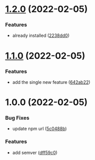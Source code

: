 # [1.2.0](https://github.com/linuxidefix/demo-vue-app/compare/1.1.0...1.2.0) (2022-02-05)


### Features

* already installed ([2238dd0](https://github.com/linuxidefix/demo-vue-app/commit/2238dd018321577f993f5092c0327115fa8cb42e))

# [1.1.0](https://github.com/linuxidefix/demo-vue-app/compare/1.0.0...1.1.0) (2022-02-05)


### Features

* add the single new feature ([642ab22](https://github.com/linuxidefix/demo-vue-app/commit/642ab222567011ac20646f38647de28b6d7524c4))

# 1.0.0 (2022-02-05)


### Bug Fixes

* update npm url ([5c0488b](https://github.com/linuxidefix/demo-vue-app/commit/5c0488bdb2722e4cf1204d76152eb2c5674af727))


### Features

* add semver ([dff59c0](https://github.com/linuxidefix/demo-vue-app/commit/dff59c0cd64c315559879dc1eb7e2449ec100bc5))
